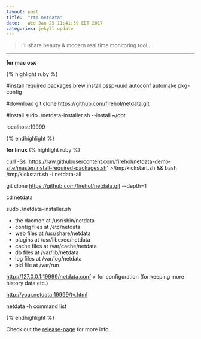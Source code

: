 ```yaml
---
layout: post
title:  "rtm netdata"
date:   Wed Jan 25 11:41:59 EET 2017
categories: jekyll update
---
```

> i'll share beauty & modern real time monitoring tool..

-----
**for mac osx**

{% highlight ruby %}

#install required packages
brew install ossp-uuid autoconf automake pkg-config

#download
git clone https://github.com/firehol/netdata.git

#install
sudo ./netdata-installer.sh --install ~/opt

localhost:19999

{% endhighlight %}

**for linux**
{% highlight ruby %}

curl -Ss 'https://raw.githubusercontent.com/firehol/netdata-demo-site/master/install-required-packages.sh' >/tmp/kickstart.sh && bash /tmp/kickstart.sh -i netdata-all

git clone https://github.com/firehol/netdata.git --depth=1

cd netdata

sudo ./netdata-installer.sh

   - the daemon    at /usr/sbin/netdata
   - config files  at /etc/netdata
   - web files     at /usr/share/netdata
   - plugins       at /usr/libexec/netdata
   - cache files   at /var/cache/netdata
   - db files      at /var/lib/netdata
   - log files     at /var/log/netdata
   - pid file      at /var/run



http://127.0.0.1:19999/netdata.conf > for configuration (for keeping more history data etc.)

http://your.netdata:19999/tv.html

netdata -h command list 

{% endhighlight %}



Check out the [release-page] for more info..

[release-page]: https://github.com/firehol/netdata/releases

